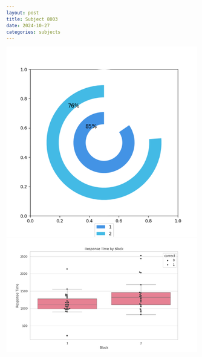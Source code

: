 ```yaml
---
layout: post
title: Subject 8003
date: 2024-10-27
categories: subjects
---
```


![](data/8003/run-2/8003__acc_test.png)
![](data/8003/run-2/8003_rt.png)
